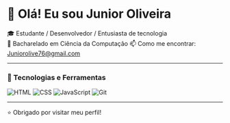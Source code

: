 # 👋 Olá! Eu sou Junior Oliveira

🎓 Estudante / Desenvolvedor / Entusiasta de tecnologia   
🌱 Bacharelado em Ciência da Computação
📫 Como me encontrar: Juniorolive76@gmail.com

---

### 🚀 Tecnologias e Ferramentas
![HTML](https://img.shields.io/badge/-HTML5-E34F26?style=flat&logo=html5&logoColor=fff)
![CSS](https://img.shields.io/badge/-CSS3-1572B6?style=flat&logo=css3)
![JavaScript](https://img.shields.io/badge/-JavaScript-F7DF1E?style=flat&logo=javascript&logoColor=000)
![Git](https://img.shields.io/badge/-Git-F05032?style=flat&logo=git&logoColor=fff)


---

⭐️ Obrigado por visitar meu perfil!



